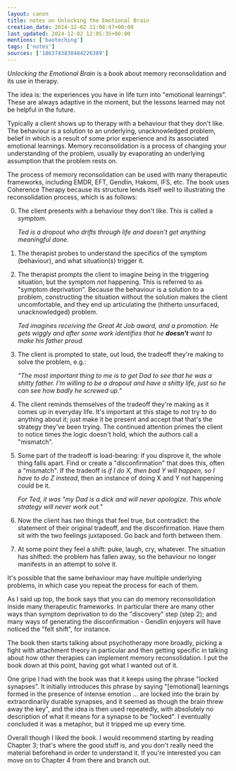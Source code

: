 ```yaml
---
layout: canon
title: notes on Unlocking the Emotional Brain
creation_date: 2024-12-02 11:08:47+00:00
last_updated: 2024-12-02 12:05:35+00:00
mentions: ['baoteching']
tags: ['notes']
sources: ['1863743830484226389']
---
```


_Unlocking the Emotional Brain_ is a book about memory reconsolidation and its use in therapy.

The idea is: the experiences you have in life turn into "emotional learnings". These are always adaptive in the moment, but the lessons learned may not be helpful in the future.

Typically a client shows up to therapy with a behaviour that they don't like. The behaviour is a solution to an underlying, unacknowledged problem, belief in which is a result of some prior experience and its associated emotional learnings. Memory reconsolidation is a process of changing your understanding of the problem, usually by evaporating an underlying assumption that the problem rests on.

The process of memory reconsolidation can be used with many therapeutic frameworks, including EMDR, EFT, Gendlin, Hakomi, IFS, etc. The book uses Coherence Therapy because its structure lends itself well to illustrating the reconsolidation process, which is as follows:

0. The client presents with a behaviour they don't like. This is called a _symptom_.  
   
   _Ted is a dropout who drifts through life and doesn't get anything meaningful done._

1. The therapist probes to understand the specifics of the symptom (behaviour), and what situation(s) trigger it.

2. The therapist prompts the client to imagine being in the triggering situation, but the symptom _not_ happening. This is referred to as "symptom deprivation". Because the behaviour is a solution to a problem, constructing the situation without the solution makes the client uncomfortable, and they end up articulating the (hitherto unsurfaced, unacknowledged) problem.  
   
   _Ted imagines receiving the Great At Job award, and a promotion. He gets wiggly and after some work identifies that he **doesn't** want to make his father proud._

3. The client is prompted to state, out loud, the tradeoff they're making to solve the problem, e.g.:  
   
   _"The most important thing to me is to get Dad to see that he was a shitty father. I’m willing to be a dropout and have a shitty life, just so he can see how badly he screwed up."_

4. The client reminds themselves of the tradeoff they're making as it comes up in everyday life. It's important at this stage to _not_ try to do anything about it; just make it be present and accept that that's the strategy they've been trying. The continued attention primes the client to notice times the logic doesn't hold, which the authors call a "mismatch".

5. Some part of the tradeoff is load-bearing: if you disprove it, the whole thing falls apart. Find or create a "disconfirmation" that does this, often a "mismatch". If the tradeoff is _if I do X, then bad Y will happen, so I have to do Z instead_, then an instance of doing X and Y not happening could be it. 
   
   _For Ted, it was "my Dad is a dick and will never apologize. This whole strategy will never work out."_

6. Now the client has _two_ things that feel true, but contradict: the statement of their original tradeoff, and the disconfirmation. Have them sit with the two feelings juxtaposed. Go back and forth between them.

7. At some point they feel a shift: puke, laugh, cry, whatever. The situation has shifted: the problem has fallen away, so the behaviour no longer manifests in an attempt to solve it.

It's possible that the same behaviour may have multiple underlying problems, in which case you repeat the process for each of them.

As I said up top, the book says that you can do memory reconsolidation inside many therapeutic frameworks. In particular there are many other ways than symptom deprivation to do the "discovery" step (step 2); and many ways of generating the disconfirmation - Gendlin enjoyers will have noticed the "felt shift", for instance.

The book then starts talking about psychotherapy more broadly, picking a fight with attachment theory in particular and then getting specific in talking about how other therapies can implement memory reconsolidation. I put the book down at this point, having got what I wanted out of it.

One gripe I had with the book was that it keeps using the phrase "locked synapses". It initially introduces this phrase by saying "\[emotional\] learnings formed in the presence of intense emotion ... are locked into the brain by extraordinarily durable synapses, and it seemed as though the brain threw away the key", and the idea is then used repeatedly, with absolutely no description of what it means for a synapse to be "locked". I eventually concluded it was a metaphor, but it tripped me up every time.

Overall though I liked the book. I would recommend starting by reading Chapter 3; that's where the good stuff is, and you don't really need the material beforehand in order to understand it. If you're interested you can move on to Chapter 4 from there and branch out.
